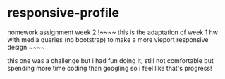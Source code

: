 # responsive-profile
homework assignment week 2
!~~~~ this is the adaptation of week 1 hw with media queries (no bootstrap) to make a more vieport responsive design ~~~~

this one was a challenge but i had fun doing it, still not comfortable but spending more time coding than googling so i feel like that's progress!
